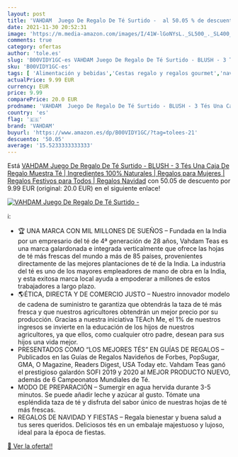 ```yaml
---
layout: post
title: 'VAHDAM  Juego De Regalo De Té Surtido -  al 50.05 % de descuento'
date: 2021-11-30 20:52:31
image: 'https://m.media-amazon.com/images/I/41W-lGoNYsL._SL500_._SL400_.jpg'
comments: true
category: ofertas
author: 'tole.es'
slug: 'B00VIDY1GC-es VAHDAM Juego De Regalo De Té Surtido - BLUSH - 3 Tés Una...'
sku: 'B00VIDY1GC-es'
tags: [ 'Alimentación y bebidas','Cestas regalo y regalos gourmet','navidad','vahdam', ]
actualPrice: 9.99 EUR
currency: EUR
price: 9.99
comparePrice: 20.0 EUR
prodname: 'VAHDAM  Juego De Regalo De Té Surtido - BLUSH - 3 Tés Una Caja De Regalo Muestra Té | Ingredientes 100% Naturales | Regalos para Mujeres | Regalos Festivos para Todos | Regalos Navidad'
country: 'es'
flag: '🇪🇸'
brand: 'VAHDAM'
buyurl: 'https://www.amazon.es/dp/B00VIDY1GC/?tag=tolees-21'
descuento: '50.05'
average: '15.5233333333333'
---
```


Está [VAHDAM  Juego De Regalo De Té Surtido - BLUSH - 3 Tés Una Caja De Regalo Muestra Té | Ingredientes 100% Naturales | Regalos para Mujeres | Regalos Festivos para Todos | Regalos Navidad](https://www.amazon.es/dp/B00VIDY1GC/?tag=tolees-21) con 50.05 de descuento por 9.99 EUR (original: 20.0 EUR) en el siguiente enlace!

[![VAHDAM  Juego De Regalo De Té Surtido - ](https://m.media-amazon.com/images/I/41W-lGoNYsL._SL500_._SL400_.jpg)](https://www.amazon.es/dp/B00VIDY1GC/?tag=tolees-21)

ℹ️:

- 🏆 UNA MARCA CON MIL MILLONES DE SUEÑOS – Fundada en la India por un empresario del té de 4ª generación de 28 años, Vahdam Teas es una marca galardonada e integrada verticalmente que ofrece las hojas de té más frescas del mundo a más de 85 países, provenientes directamente de las mejores plantaciones de té de la India. La industria del té es uno de los mayores empleadores de mano de obra en la India, y esta exitosa marca local ayuda a empoderar a millones de estos trabajadores a largo plazo.
- 🌎ÉTICA, DIRECTA Y DE COMERCIO JUSTO – Nuestro innovador modelo de cadena de suministro te garantiza que obtendrás la taza de té más fresca y que nuestros agricultores obtendrán un mejor precio por su producción. Gracias a nuestra iniciativa TEAch Me, el 1% de nuestros ingresos se invierte en la educación de los hijos de nuestros agricultores, ya que ellos, como cualquier otro padre, desean para sus hijos una vida mejor.
- PRESENTADOS COMO “LOS MEJORES TÉS” EN GUÍAS DE REGALOS – Publicados en las Guías de Regalos Navideños de Forbes, PopSugar, GMA, O Magazine, Readers Digest, USA Today etc. Vahdam Teas ganó el prestigioso galardón SOFI 2019 y 2020 al MEJOR PRODUCTO NUEVO, además de 6 Campeonatos Mundiales de Té.
- MODO DE PREPARACIÓN – Sumergir en agua hervida durante 3-5 minutos. Se puede añadir leche y azúcar al gusto. Tómate una espléndida taza de té y disfruta del sabor único de nuestras hojas de té más frescas.
- REGALOS DE NAVIDAD Y FIESTAS – Regala bienestar y buena salud a tus seres queridos. Deliciosos tés en un embalaje majestuoso y lujoso, ideal para la época de fiestas.

[🛒 Ver la oferta!!](https://www.amazon.es/dp/B00VIDY1GC/?tag=tolees-21)
